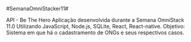 #SemanaOmniStacker11#

API - Be The Hero Aplicação desenvolvida durante a Semana OmniStack 11.0 Utilizando JavaScript, Node.js, SQLite, React, React-native. Objetivo: Sistema em que há o cadastramento de ONGs e seus respectivos casos.
